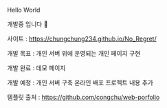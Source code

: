 Hello World

개발중 입니다 🔧

사이트 : https://chungchung234.github.io/No_Regret/

개발 목표 : 개인 서버 위에 운영되는 개인 페이지 구현

개발 완료 : 데모 페이지

개발 예정 : 개인 서버 구축
            온라인 배포
            프로젝트 내용 추가











템플릿 출처 : https://github.com/congchu/web-porfolio